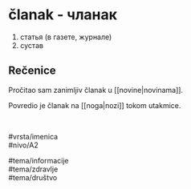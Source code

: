 # članak - чланак

1. статья (в газете, журнале)  
2. сустав  

## Rečenice

Pročitao sam zanimljiv članak u [[novine|novinama]].  

Povredio je članak na [[noga|nozi]] tokom utakmice.  

<br>

#vrsta/imenica  
#nivo/A2  

#tema/informacije  
#tema/zdravlje  
#tema/društvo  
